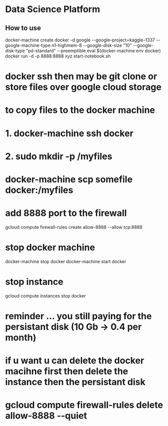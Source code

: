 Data Science Platform
=====================

How to use
----------

docker-machine create docker -d google --google-project=kaggle-1337 --google-machine-type n1-highmem-8	--google-disk-size "10" --google-disk-type "pd-standard" --preemptible
eval $(docker-machine env docker)
docker run -d -p 8888:8888 xyz start-notebook.sh
# docker ssh then may be git clone or store files over google cloud storage
#

# to copy files to the docker machine
# 1. docker-machine ssh docker
# 2. sudo mkdir -p /myfiles
# docker-machine scp somefile docker:/myfiles

# add 8888 port to the firewall
gcloud compute firewall-rules create allow-8888 --allow tcp:8888

# stop docker machine
docker-machine stop docker
docker-machine start docker

# stop instance
gcloud compute instances stop docker
# reminder ... you still paying for the persistant disk (10 Gb -> 0.4 per month)
# if u want u can delete the docker macihne first then delete the instance then the persistant disk

# gcloud compute firewall-rules delete allow-8888 --quiet


